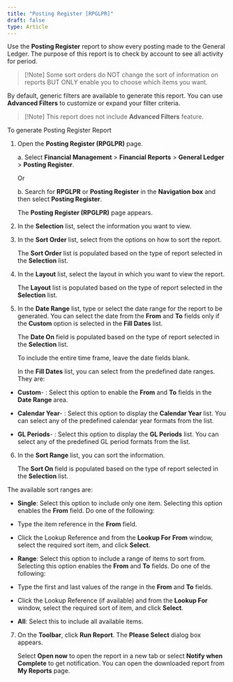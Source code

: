 ```yaml
---
title: "Posting Register [RPGLPR]"
draft: false
type: Article
---
```


Use the **Posting Register** report to show every posting made to the General Ledger. The purpose of this report is to check by account to see all activity for period.

>[!Note] Some sort orders do NOT change the sort of information on reports BUT ONLY enable you to choose which items you want.

By default, generic filters are available to generate this report. You can use **Advanced Filters** to customize or expand your filter criteria.

>[!Note] This report does not include **Advanced Filters** feature.

To generate Posting Register Report

1. Open the **Posting Register (RPGLPR)** page.

    a. Select **Financial Management** > **Financial Reports** > **General Ledger** > **Posting Register**.

    Or

    b. Search for **RPGLPR** or **Posting Register** in the **Navigation box** and then select **Posting Register**.

    The **Posting Register (RPGLPR)** page appears.

2. In the **Selection** list, select the information you want to view.

3. In the **Sort Order** list, select from the options on how to sort the report.

    The **Sort Order** list is populated based on the type of report selected in the **Selection** list.

4. In the **Layout** list, select the layout in which you want to view the report.

    The **Layout** list is populated based on the type of report selected in the **Selection** list.

5. In the **Date Range** list, type or select the date range for the report to be generated. You can select the date from the **From** and **To** fields only if the **Custom** option is selected in the **Fill Dates** list.

    The **Date On** field is populated based on the type of report selected in the **Selection** list.

    To include the entire time frame, leave the date fields blank.

    In the **Fill Dates** list, you can select from the predefined date ranges. They are:

-   **Custom**- : Select this option to enable the **From** and **To** fields in the **Date Range** area.

-   **Calendar Year**- : Select this option to display the **Calendar Year** list. You can select any of the predefined calendar year formats from the list.

-   **GL Periods**- : Select this option to display the **GL Periods** list. You can select any of the predefined GL period formats from the list.

6. In the **Sort Range** list, you can sort the information.

    The **Sort On** field is populated based on the type of report selected in the **Selection** list.

The available sort ranges are:

- **Single**: Select this option to include only one item. Selecting this option enables the **From** field. Do one of the following:

- Type the item reference in the **From** field.

- Click the Lookup Reference and from the **Lookup For** **From** window, select the required sort item, and click **Select**.

- **Range**: Select this option to include a range of items to sort from. Selecting this option enables the **From** and **To** fields. Do one of the following:

- Type the first and last values of the range in the **From** and **To** fields.

- Click the Lookup Reference (if available) and from the **Lookup For** window, select the required sort of item, and click **Select**.

- **All**: Select this to include all available items.

7. On the **Toolbar**, click **Run Report**. The **Please Select** dialog box appears.

    Select **Open now** to open the report in a new tab or select **Notify when Complete** to get notification. You can open the downloaded report from **My Reports** page.